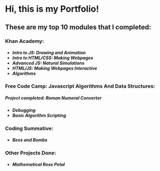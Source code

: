 <h1>Hi, this is my Portfolio!</h1>

<h2>These are my top 10 modules that I completed:</h3>

<h3>Khan Academy:</h4>
<h5><ul>
  <li>Intro to JS: Drawing and Animation</li>
  <li>Intro to HTML/CSS: Making Webpages</li>
  <li>Advanced JS: Natural Simulations</li>
  <li>HTML/JS: Making Webpages Interactive</li>
  <li>Algorithms</li>
</h5></ul>

<h3>Free Code Camp: Javascript Algorithms And Data Structures:</h4>
<h5>Project completed: Roman Numeral Converter</h5>
<h5><ul>
  <li>Debugging</li>
  <li>Basic Algorithm Scripting</li>
</h5></ul>

<h3>Coding Summative:</h3>
<h5><ul><li>Bees and Bombs</li></ul></h5>

<h3>Other Projects Done:</h3>
<h5><ul><li>Mathematical Rose Petal</li></ul></h5>
